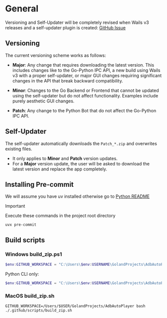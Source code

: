 # General

Versioning and Self-Updater will be completely revised when Wails v3 releases and a self-updater plugin is created: [GitHub Issue](https://github.com/wailsapp/wails/issues/1178)

## Versioning

The current versioning scheme works as follows:

- **Major**: Any change that requires downloading the latest version. This includes changes like to the Go-Python IPC API, a new build using Wails v3 with a proper self-updater, or major GUI changes requiring significant changes in the API that break backward compatibility.

- **Minor**: Changes to the Go Backend or Frontend that cannot be updated using the self-updater but do not affect functionality. Examples include purely aesthetic GUI changes.

- **Patch**: Any change to the Python Bot that do not affect the Go-Python IPC API.

## Self-Updater

The self-updater automatically downloads the `Patch_*.zip` and overwrites existing files.

- It only applies to **Minor** and **Patch** version updates.
- For a **Major** version update, the user will be asked to download the latest version and replace the app completely.

## Installing Pre-commit
We will assume you have uv installed otherwise go to [Python README](https://github.com/AdbAutoPlayer/AdbAutoPlayer/blob/main/docs/src/development/python-README.md)

> [!IMPORTANT]
> Execute these commands in the project root directory

```shell
uvx pre-commit
```

## Build scripts
### Windows build_zip.ps1
```powershell
$env:GITHUB_WORKSPACE = "C:\Users\$env:USERNAME\GolandProjects\AdbAutoPlayer"; .github\scripts\build_zip.ps1
```

Python CLI only:
```powershell
$env:GITHUB_WORKSPACE = "C:\Users\$env:USERNAME\GolandProjects\AdbAutoPlayer"; .github\scripts\build_zip.ps1 -cli
```

### MacOS build_zip.sh
```shell
GITHUB_WORKSPACE=/Users/$USER/GolandProjects/AdbAutoPlayer bash ./.github/scripts/build_zip.sh
```
